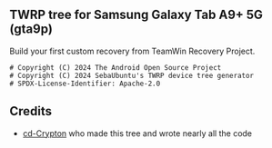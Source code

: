## TWRP tree for Samsung Galaxy Tab A9+ 5G (gta9p)
Build your first custom recovery from TeamWin Recovery Project.

```
# Copyright (C) 2024 The Android Open Source Project
# Copyright (C) 2024 SebaUbuntu's TWRP device tree generator
# SPDX-License-Identifier: Apache-2.0
```
## Credits
- [cd-Crypton](https://github.com/cd-Crypton) who made this tree and wrote nearly all the code
